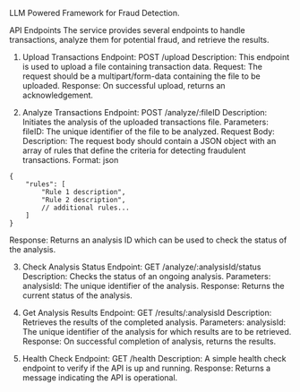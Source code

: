 LLM Powered Framework for Fraud Detection.

API Endpoints
The service provides several endpoints to handle transactions, analyze them for potential fraud, and retrieve the results.

1. Upload Transactions
Endpoint: POST /upload
Description: This endpoint is used to upload a file containing transaction data.
Request: The request should be a multipart/form-data containing the file to be uploaded.
Response: On successful upload, returns an acknowledgement.

2. Analyze Transactions
Endpoint: POST /analyze/:fileID
Description: Initiates the analysis of the uploaded transactions file.
Parameters:
fileID: The unique identifier of the file to be analyzed.
Request Body:
Description: The request body should contain a JSON object with an array of rules that define the criteria for detecting fraudulent transactions.
Format:
json
```
{
    "rules": [
        "Rule 1 description",
        "Rule 2 description",
        // additional rules...
    ]
}
```
Response: Returns an analysis ID which can be used to check the status of the analysis.

3. Check Analysis Status
Endpoint: GET /analyze/:analysisId/status
Description: Checks the status of an ongoing analysis.
Parameters:
analysisId: The unique identifier of the analysis.
Response: Returns the current status of the analysis.

4. Get Analysis Results
Endpoint: GET /results/:analysisId
Description: Retrieves the results of the completed analysis.
Parameters:
analysisId: The unique identifier of the analysis for which results are to be retrieved.
Response: On successful completion of analysis, returns the results.

5. Health Check
Endpoint: GET /health
Description: A simple health check endpoint to verify if the API is up and running.
Response: Returns a message indicating the API is operational.
